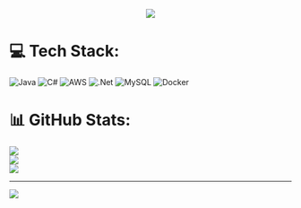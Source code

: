 <p align="center">
  <i><a href="https://github.com/DenverCoder1/readme-typing-svg">
    <img src="https://readme-typing-svg.demolab.com/?lines=Hey!👋I'M Rushikesh Sapkal; I am a 🎓Full-stack%20web%20developer; 🎓Cloud%20Engineer; I love❤️ to do code👩‍💻 in ®️e🅰️©️t💻 ;🤓 Curious%20To%20Learn%20New%20Things✨!&font=Arial%20Code&center=true&width=1000&height=40&font-size=50%&family=Montserrat:wght@300&color=00FF00.&vCenter=true&size=22&pause=1000"></a></i>
</p>


# 💻 Tech Stack:
![Java](https://img.shields.io/badge/java-%23ED8B00.svg?style=for-the-badge&logo=openjdk&logoColor=white) ![C#](https://img.shields.io/badge/c%23-%23239120.svg?style=for-the-badge&logo=csharp&logoColor=white) ![AWS](https://img.shields.io/badge/AWS-%23FF9900.svg?style=for-the-badge&logo=amazon-aws&logoColor=white) ![.Net](https://img.shields.io/badge/.NET-5C2D91?style=for-the-badge&logo=.net&logoColor=white) ![MySQL](https://img.shields.io/badge/mysql-%2300000f.svg?style=for-the-badge&logo=mysql&logoColor=white) ![Docker](https://img.shields.io/badge/docker-%230db7ed.svg?style=for-the-badge&logo=docker&logoColor=white)
# 📊 GitHub Stats:
![](https://github-readme-stats.vercel.app/api?username=Rushikeshs96&theme=dark&hide_border=false&include_all_commits=false&count_private=false)<br/>
![](https://github-readme-streak-stats.herokuapp.com/?user=Rushikeshs96&theme=dark&hide_border=false)<br/>
![](https://github-readme-stats.vercel.app/api/top-langs/?username=Rushikeshs96&theme=dark&hide_border=false&include_all_commits=false&count_private=false&layout=compact)

---
[![](https://visitcount.itsvg.in/api?id=Rushikeshs96&icon=0&color=0)](https://visitcount.itsvg.in)

<!-- Proudly created with GPRM ( https://gprm.itsvg.in ) -->
